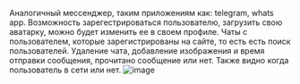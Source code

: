 Аналогичный мессенджер, таким приложениям как: telegram, whats app.
Возможность зарегестрироваться пользователю, загрузить свою аватарку, можно будет изменить ее в своем профиле.
Чаты с пользователем, которые зарегистрированы на сайте, то есть есть поиск пользователей.
Удаление чата, добавление изображения и время отправки сообщения, прочитано сообщение или нет.
Также видно когда пользователь в сети или нет.
![image](https://github.com/bandikost/messenger/assets/75956886/210ad4d7-d304-442c-bdcb-bbe6442e14e4)

